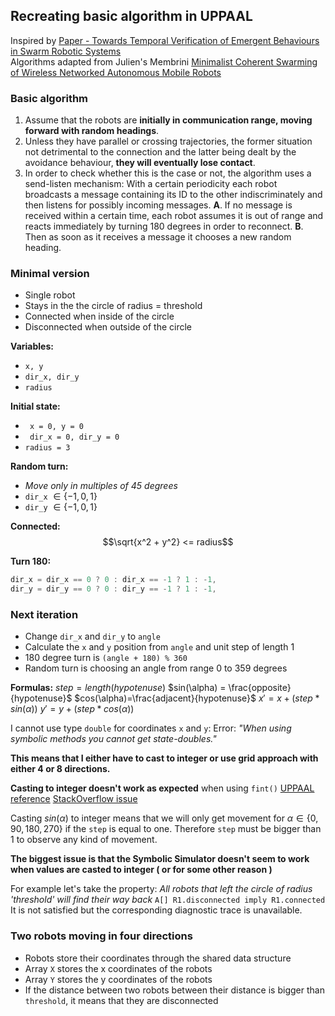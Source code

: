 ## Recreating basic algorithm in UPPAAL
Inspired by [Paper - Towards Temporal Verification of Emergent Behaviours in Swarm Robotic Systems](Paper%20-%20Towards%20Temporal%20Verification%20of%20Emergent%20Behaviours%20in%20Swarm%20Robotic%20Systems.md)  
Algorithms adapted from Julien's Membrini [Minimalist Coherent Swarming of Wireless Networked Autonomous Mobile Robots](../Papers/Minimalist%20Coherent%20Swarming%20of%20Wireless%20Networked%20Autonomous%20Mobile%20Robots.pdf)

### Basic algorithm
1. Assume that the robots are **initially in communication range, moving forward with random headings**.
2. Unless they have parallel or crossing trajectories, the former situation not detrimental to the connection and the latter being dealt by the avoidance behaviour, **they will eventually lose contact**. 
3. In order to check whether this is the case or not, the algorithm uses a send-listen mechanism: With a certain periodicity each robot broadcasts a message containing its ID to the other indiscriminately and then listens for possibly incoming messages. 
	**A**. If no message is received within a certain time, each robot assumes it is out of range and reacts immediately by turning 180 degrees in order to reconnect.
	**B**. Then as soon as it receives a message it chooses a new random heading.

### Minimal version
- Single robot
- Stays in the the circle of radius = threshold
- Connected when inside of the circle
- Disconnected when outside of the circle

**Variables:**
- `x, y`
- `dir_x, dir_y`
- `radius`

**Initial state:**
- ` x = 0, y = 0`
- ` dir_x = 0, dir_y = 0`
- `radius = 3`

**Random turn:**
- *Move only in multiples of 45 degrees*
- `dir_x` $\in \{-1, 0, 1\}$
- `dir_y` $\in \{-1, 0, 1\}$

**Connected:**
$$\sqrt{x^2 + y^2} <= radius$$

**Turn 180:**
```C++
dir_x = dir_x == 0 ? 0 : dir_x == -1 ? 1 : -1,
dir_y = dir_y == 0 ? 0 : dir_y == -1 ? 1 : -1,
```

### Next iteration
- Change `dir_x` and `dir_y` to `angle`
- Calculate the `x` and `y` position from `angle` and unit step of length 1
- 180 degree turn is `(angle + 180) % 360`
- Random turn is choosing an angle from range 0 to 359 degrees

**Formulas:**
$step=length(hypotenuse)$ 
$sin(\alpha) = \frac{opposite}{hypotenuse}$
$cos(\alpha)=\frac{adjacent}{hypotenuse}$
$x' = x + (step * sin(\alpha))$
$y' = y + (step * cos(\alpha))$

I cannot use type `double` for coordinates `x` and `y`:
Error: *"When using symbolic methods you cannot get state-doubles."*

**This means that I either have to cast to integer or use grid approach with either 4 or 8 directions.**

**Casting to integer doesn't work as expected** when using `fint()` 
[UPPAAL reference](https://docs.uppaal.org/language-reference/expressions/)
[StackOverflow issue](https://stackoverflow.com/questions/54460545/how-to-cast-a-double-value-to-a-integer-value-in-uppaal)

Casting $sin(\alpha)$ to integer means that we will only get movement for $\alpha \in \{0, 90, 180, 270\}$ if the `step` is equal to one. Therefore `step` must be bigger than 1 to observe any kind of movement.

**The biggest issue is that the Symbolic Simulator doesn't seem to work when values are casted to integer ( or for some other reason )**

For example let's take the property:
*All robots that left the circle of radius 'threshold' will find their way back*
`A[] R1.disconnected imply R1.connected`
It is not satisfied but the corresponding diagnostic trace is unavailable.

### Two robots moving in four directions
- Robots store their coordinates through the shared data structure
- Array `X` stores the x coordinates of the robots
- Array `Y` stores the y coordinates of the robots
- If the distance between two robots between their distance is bigger than `threshold`, it means that they are disconnected